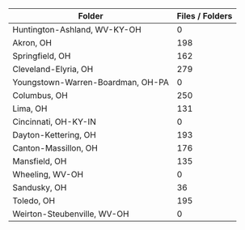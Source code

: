 | Folder                            |   Files / Folders |
|-----------------------------------|-------------------|
| Huntington-Ashland, WV-KY-OH      |                 0 |
| Akron, OH                         |               198 |
| Springfield, OH                   |               162 |
| Cleveland-Elyria, OH              |               279 |
| Youngstown-Warren-Boardman, OH-PA |                 0 |
| Columbus, OH                      |               250 |
| Lima, OH                          |               131 |
| Cincinnati, OH-KY-IN              |                 0 |
| Dayton-Kettering, OH              |               193 |
| Canton-Massillon, OH              |               176 |
| Mansfield, OH                     |               135 |
| Wheeling, WV-OH                   |                 0 |
| Sandusky, OH                      |                36 |
| Toledo, OH                        |               195 |
| Weirton-Steubenville, WV-OH       |                 0 |